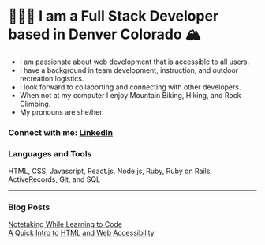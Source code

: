 # 👩🏼‍💻 I am a Full Stack Developer based in Denver Colorado 🏔 
* I am passionate about web development that is accessible to all users. 
* I have a background in team development, instruction, and outdoor recreation logistics.
* I look forward to collaborting and connecting with other developers. 
* When not at my computer I enjoy Mountain Biking, Hiking, and Rock Climbing. 
* My pronouns are she/her. 

### Connect with me: [LinkedIn](https://www.linkedin.com/in/jennifer-a-grenier/)

### Languages and Tools 
HTML, CSS, Javascript, React.js, Node.js, Ruby, Ruby on Rails, ActiveRecords, Git, and SQL 
___

### Blog Posts 
[Notetaking While Learning to Code](https://medium.com/@jenniferagrenier/how-totake-notes-while-learning-to-code-4ae9d4ac0f63)
<br>
[A Quick Intro to HTML and Web Accessibility](https://medium.com/@jenniferagrenier/an-introduction-to-html-and-digital-accessibility-88e2a8f65617)

